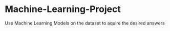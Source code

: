 # Machine-Learning-Project
Use Machine Learning Models on the dataset to aquire the desired answers
